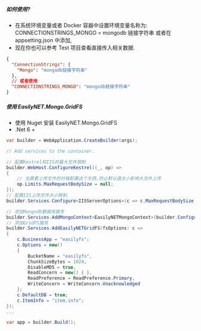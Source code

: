 ##### 如何使用?

- 在系统环境变量或者 Docker 容器中设置环境变量名称为: CONNECTIONSTRINGS_MONGO = mongodb 链接字符串 或者在
  appsetting.json 中添加,
- 现在你也可以参考 Test 项目查看直接传入相关数据.

```json
{
  "ConnectionStrings": {
    "Mongo": "mongodb链接字符串"
  },
  // 或者使用
  "CONNECTIONSTRINGS_MONGO": "mongodb链接字符串"
}
```

##### 使用 EasilyNET.Mongo.GridFS

- 使用 Nuget 安装 EasilyNET.Mongo.GridFS
- .Net 6 +

```csharp
var builder = WebApplication.CreateBuilder(args);

// Add services to the container.

// 配置Kestrel和IIS的最大文件限制
builder.WebHost.ConfigureKestrel((_, op) =>
{
    // 当需要上传文件的时候配置这个东西,防止默认值太小影响大文件上传
    op.Limits.MaxRequestBodySize = null;
});
// 配置IIS上传文件大小限制.
builder.Services.Configure<IISServerOptions>(c => c.MaxRequestBodySize = null);

// 添加Mongodb数据库服务
builder.Services.AddMongoContext<EasilyNETMongoContext>(builder.Configuration);
// 添加GridFS服务
builder.Services.AddEasilyNETGridFS(fsOptions: c =>
{
    c.BusinessApp = "easilyfs";
    c.Options = new()
    {
        BucketName = "easilyfs",
        ChunkSizeBytes = 1024,
        DisableMD5 = true,
        ReadConcern = new() { },
        ReadPreference = ReadPreference.Primary,
        WriteConcern = WriteConcern.Unacknowledged
    };
    c.DefaultDB = true;
    c.ItemInfo = "item.info";
});
...

var app = builder.Build();
```